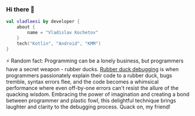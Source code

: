 ### Hi there 👋

<!--
**vladleesi/vladleesi** is a ✨ _special_ ✨ repository because its `README.md` (this file) appears on your GitHub profile.

Here are some ideas to get you started:

- 🔭 I’m currently working on ...
- 🌱 I’m currently learning ...
- 👯 I’m looking to collaborate on ...
- 🤔 I’m looking for help with ...
- 💬 Ask me about ...
- 📫 How to reach me: ...
- 😄 Pronouns: ...
- ⚡ Fun fact: ...
-->

```kotlin
val vladleesi by developer {
    about {
        name = "Vladislav Kochetov"
    }
    tech("Kotlin", "Android", "KMM")
}
```

⚡ Random fact: Programming can be a lonely business, but programmers have a secret weapon - rubber ducks. [Rubber duck debugging](https://rubberduckdebugging.com/) is when programmers passionately explain their code to a rubber duck, bugs tremble, syntax errors flee, and the code becomes a whimsical performance where even off-by-one errors can't resist the allure of the quacking wisdom. Embracing the power of imagination and creating a bond between programmer and plastic fowl, this delightful technique brings laughter and clarity to the debugging process. Quack on, my friend!
